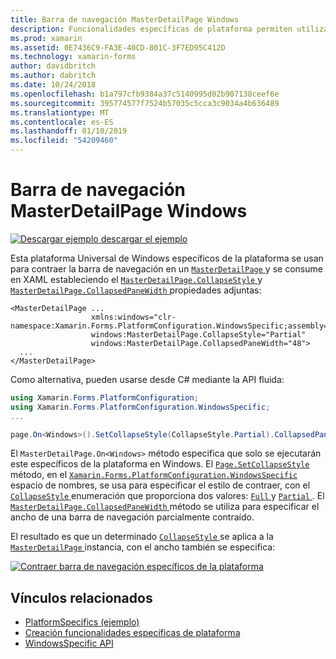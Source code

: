 ```yaml
---
title: Barra de navegación MasterDetailPage Windows
description: Funcionalidades específicas de plataforma permiten utilizar la funcionalidad que solo está disponible en una plataforma concreta, sin necesidad de implementar los representadores personalizados o los efectos. En este artículo se explica cómo consumir el Windows específicos de la plataforma que se contrae la barra de navegación en un MasterDetailPage.
ms.prod: xamarin
ms.assetid: 0E7436C9-FA3E-40CD-801C-3F7ED95C412D
ms.technology: xamarin-forms
author: davidbritch
ms.author: dabritch
ms.date: 10/24/2018
ms.openlocfilehash: b1a797cfb9384a37c5140995d02b907138ceef6e
ms.sourcegitcommit: 395774577f7524b57035c5cca3c9034a4b636489
ms.translationtype: MT
ms.contentlocale: es-ES
ms.lasthandoff: 01/10/2019
ms.locfileid: "54209460"
---
```

# <a name="masterdetailpage-navigation-bar-on-windows"></a>Barra de navegación MasterDetailPage Windows

[![Descargar ejemplo](~/media/shared/download.png) descargar el ejemplo](https://developer.xamarin.com/samples/xamarin-forms/userinterface/platformspecifics/)

Esta plataforma Universal de Windows específicos de la plataforma se usan para contraer la barra de navegación en un [ `MasterDetailPage` ](xref:Xamarin.Forms.MasterDetailPage)y se consume en XAML estableciendo el [ `MasterDetailPage.CollapseStyle` ](xref:Xamarin.Forms.PlatformConfiguration.WindowsSpecific.MasterDetailPage.CollapseStyleProperty) y [ `MasterDetailPage.CollapsedPaneWidth` ](xref:Xamarin.Forms.PlatformConfiguration.WindowsSpecific.MasterDetailPage.CollapsedPaneWidthProperty) propiedades adjuntas:

```xaml
<MasterDetailPage ...
                  xmlns:windows="clr-namespace:Xamarin.Forms.PlatformConfiguration.WindowsSpecific;assembly=Xamarin.Forms.Core"
                  windows:MasterDetailPage.CollapseStyle="Partial"
                  windows:MasterDetailPage.CollapsedPaneWidth="48">
  ...
</MasterDetailPage>

```

Como alternativa, pueden usarse desde C# mediante la API fluida:

```csharp
using Xamarin.Forms.PlatformConfiguration;
using Xamarin.Forms.PlatformConfiguration.WindowsSpecific;
...

page.On<Windows>().SetCollapseStyle(CollapseStyle.Partial).CollapsedPaneWidth(148);
```

El `MasterDetailPage.On<Windows>` método especifica que solo se ejecutarán este específicos de la plataforma en Windows. El [ `Page.SetCollapseStyle` ](xref:Xamarin.Forms.PlatformConfiguration.WindowsSpecific.MasterDetailPage.SetCollapseStyle(Xamarin.Forms.IPlatformElementConfiguration{Xamarin.Forms.PlatformConfiguration.Windows,Xamarin.Forms.MasterDetailPage},Xamarin.Forms.PlatformConfiguration.WindowsSpecific.CollapseStyle)) método, en el [ `Xamarin.Forms.PlatformConfiguration.WindowsSpecific` ](xref:Xamarin.Forms.PlatformConfiguration.WindowsSpecific) espacio de nombres, se usa para especificar el estilo de contraer, con el [ `CollapseStyle` ](xref:Xamarin.Forms.PlatformConfiguration.WindowsSpecific.CollapseStyle) enumeración que proporciona dos valores: [ `Full` ](xref:Xamarin.Forms.PlatformConfiguration.WindowsSpecific.CollapseStyle.Full) y [ `Partial` ](xref:Xamarin.Forms.PlatformConfiguration.WindowsSpecific.CollapseStyle.Partial). El [ `MasterDetailPage.CollapsedPaneWidth` ](xref:Xamarin.Forms.PlatformConfiguration.WindowsSpecific.MasterDetailPage.CollapsedPaneWidth(Xamarin.Forms.IPlatformElementConfiguration{Xamarin.Forms.PlatformConfiguration.Windows,Xamarin.Forms.MasterDetailPage},System.Double)) método se utiliza para especificar el ancho de una barra de navegación parcialmente contraído.

El resultado es que un determinado [ `CollapseStyle` ](xref:Xamarin.Forms.PlatformConfiguration.WindowsSpecific.CollapseStyle) se aplica a la [ `MasterDetailPage` ](xref:Xamarin.Forms.MasterDetailPage) instancia, con el ancho también se especifica:

[![](masterdetailpage-navigation-bar-images/collapsed-navigation-bar.png "Contraer barra de navegación específicos de la plataforma")](masterdetailpage-navigation-bar-images/collapsed-navigation-bar-large.png#lightbox "Contraer barra de navegación específicos de la plataforma")

## <a name="related-links"></a>Vínculos relacionados

- [PlatformSpecifics (ejemplo)](https://developer.xamarin.com/samples/xamarin-forms/userinterface/platformspecifics/)
- [Creación funcionalidades específicas de plataforma](~/xamarin-forms/platform/platform-specifics/index.md#creating-platform-specifics)
- [WindowsSpecific API](xref:Xamarin.Forms.PlatformConfiguration.WindowsSpecific)
